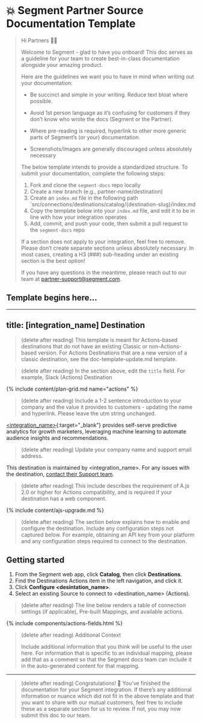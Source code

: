 # 💥 Segment Partner Source Documentation Template

> Hi Partners 👋🏼
>
> Welcome to Segment - glad to have you onboard! This doc serves as a guideline for your team to create best-in-class documentation alongside your amazing product.
>
> Here are the guidelines we want you to have in mind when writing out your documentation:
>
> - Be succinct and simple in your writing. Reduce text bloat where possible.
> - Avoid 1st person language as it’s confusing for customers if they don’t know who wrote the docs (Segment or the Partner).
> - Where pre-reading is required, hyperlink to other more generic parts of Segment’s (or your) documentation.
>
> - Screenshots/Images are generally discouraged unless absolutely necessary
>
> The below template intends to provide a standardized structure. To submit your documentation, complete the following steps:
>
> 1. Fork and clone the `segment-docs` repo locally
> 2. Create a new branch (e.g., partner-name/destination)
> 3. Create an `index.md` file in the following path `src/connections/destinations/catalog/{destination-slug}/index.md
> 4. Copy the template below into your `index.md` file, and edit it to be in line with how your integration operates
> 5. Add, commit, and push your code, then submit a pull request to the `segment-docs` repo
>
> If a section does not apply to your integration, feel free to remove. Please don’t create separate sections unless absolutely necessary. In most cases, creating a H3 (###) sub-heading under an existing section is the best option!
>
> If you have any questions in the meantime, please reach out to our team at partner-support@segment.com.

## Template begins here...

---
title: [integration_name] Destination
---

> (delete after reading) This template is meant for Actions-based destinations that do not have an existing Classic or non-Actions-based version. For Actions Destinations that are a new version of a classic destination, see the doc-template-update.md template.

> (delete after reading) In the section above, edit the `title` field. For example, Slack (Actions) Destination

{% include content/plan-grid.md name="actions" %}

> (delete after reading) Include a 1-2 sentence introduction to your company and the value it provides to customers - updating the name and hyperlink. Please leave the utm string unchanged.

[<integration_name>](https://yourintegration.com/?utm_source=segmentio&utm_medium=docs&utm_campaign=partners){:target="_blank”} provides self-serve predictive analytics for growth marketers, leveraging machine learning to automate audience insights and recommendations.

> (delete after reading) Update your company name and support email address.

This destination is maintained by <integration_name>. For any issues with the destination, [contact their Support team](mailto:support@<integration_name>.com).

> (delete after reading) This include describes the requirement of A.js 2.0 or higher for Actions compatibility, and is required if your destination has a web component.

{% include content/ajs-upgrade.md %}

> (delete after reading) The section below explains how to enable and configure the destination. Include any configuration steps not captured below. For example, obtaining an API key from your platform and any configuration steps required to connect to the destination.

## Getting started

1. From the Segment web app, click **Catalog**, then click **Destinations**.
2. Find the Destinations Actions item in the left navigation, and click it.
3. Click **Configure <desintation_name>**.
4. Select an existing Source to connect to <destination_name> (Actions).

> (delete after reading) The line below renders a table of connection settings (if applicable), Pre-built Mappings, and available actions.

{% include components/actions-fields.html %}


> (delete after reading) Additional Context
>
> Include additional information that you think will be useful to the user here. For information that is specific to an individual mapping, please add that as a comment so that the Segment docs team can include it in the auto-generated content for that mapping.


---

> (delete after reading) Congratulations! 🎉 You’ve finished the documentation for your Segment integration. If there’s any additional information or nuance which did not fit in the above template and that you want to share with our mutual customers, feel free to include these as a separate section for us to review. If not, you may now submit this doc to our team.
